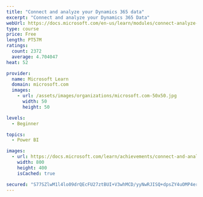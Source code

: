 ```yaml
---
title: "Connect and analyze your Dynamics 365 data​"
excerpt: "Connect and analyze your Dynamics 365 Data​"
webUrl: https://docs.microsoft.com/en-us/learn/modules/connect-analyze-dynamics-365-data/
type: course
price: Free
length: PT57M
ratings:
  count: 2372
  average: 4.704047
heat: 52

provider:
  name: Microsoft Learn
  domain: microsoft.com
  images:
    - url: /assets/images/organizations/microsoft.com-50x50.jpg
      width: 50
      height: 50

levels:
  - Beginner

topics:
  - Power BI

images:
  - url: https://docs.microsoft.com/learn/achievements/connect-and-analyze-your-microsoft-dynamics-365-data-social.png
    width: 800
    height: 400
    isCached: true

secured: "S77SZlwM1l4lo09drQEcFU27ztBUI+V3whMCD/yyNwRJISQ+dpsZY4uOMP4erjuztP3EpXTk2/apGRFkGxif3nznOT+F60pskVPdP/IVy6D5qHBVSAVe0Jg8zGui/UEGWAwObKpniA0anPekGTnoFGeE8b9R7O/3PGRRhUVbqjCx29jNrEjDN3Hi8TpiihaBRopYX61/4tWvnbNypQ4GbWywIfod7X0PKPAVBdYMBf7RZRZXHNcdyW4MwFliRGlr0BaAWOp+bZy5W7qE73hGHbdrFrFICbslC83g735Gew6F1FO5NqpW7FtWyFGfMedoP0U1l7ZBUXt5tdEFJAb9sn2yZQvLOYk6lOLOkPZ4vj7FArW6vouFDCadaiJcQz4+x1OLqfSN0LLQ7ISJT3nLazfLgDAv/maYPtLZ4iR3Rmo=;j2TWuYIcNfVmPrSIb/B5CQ=="
---
```



